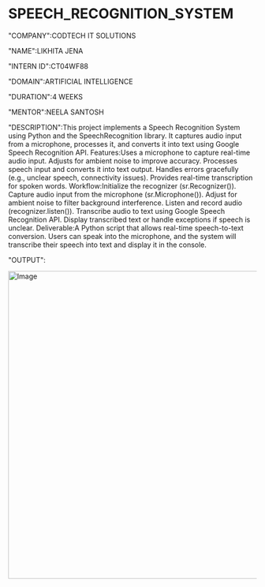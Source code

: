 # SPEECH_RECOGNITION_SYSTEM

"COMPANY":CODTECH IT SOLUTIONS

"NAME":LIKHITA JENA

"INTERN ID":CT04WF88

"DOMAIN":ARTIFICIAL INTELLIGENCE

"DURATION":4 WEEKS

"MENTOR":NEELA SANTOSH

"DESCRIPTION":This project implements a Speech Recognition System using Python and the SpeechRecognition library. It captures audio input from a microphone, processes it, and converts it into text using Google Speech Recognition API.
Features:Uses a microphone to capture real-time audio input.
Adjusts for ambient noise to improve accuracy.
Processes speech input and converts it into text output.
Handles errors gracefully (e.g., unclear speech, connectivity issues).
Provides real-time transcription for spoken words.
Workflow:Initialize the recognizer (sr.Recognizer()).
Capture audio input from the microphone (sr.Microphone()).
Adjust for ambient noise to filter background interference.
Listen and record audio (recognizer.listen()).
Transcribe audio to text using Google Speech Recognition API.
Display transcribed text or handle exceptions if speech is unclear.
Deliverable:A Python script that allows real-time speech-to-text conversion. Users can speak into the microphone, and the system will transcribe their speech into text and display it in the console.

"OUTPUT":

<img width="624" alt="Image" src="https://github.com/user-attachments/assets/9f845ae2-f2d7-4a11-9716-dea279d4c199" />

